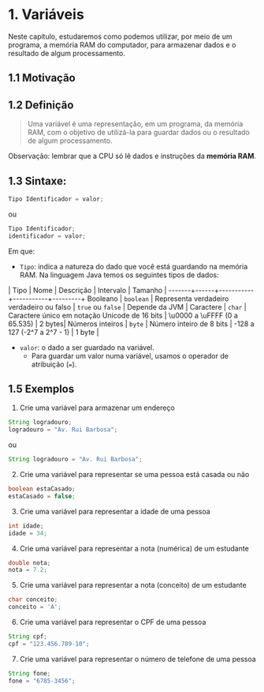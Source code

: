 # 1. Variáveis

Neste capítulo, estudaremos como podemos utilizar, por meio de um programa, a
memória RAM do computador, para armazenar dados e o resultado de algum
processamento.


## 1.1 Motivação

## 1.2 Definição

> Uma variável é uma representação, em um programa, da memória RAM, com o
objetivo de utilizá-la para guardar dados ou o resultado de algum processamento.

Observação: lembrar que a CPU só lê dados e instruções da **memória RAM**.


## 1.3 Sintaxe:

```java
Tipo Identificador = valor;
```
ou

```java
Tipo Identificador;
identificador = valor;
```

Em que:
* `Tipo`: indica a natureza do dado que você está guardando na memória RAM. Na
linguagem Java temos os seguintes tipos de dados:

| Tipo | Nome | Descrição | Intervalo | Tamanho |
-------+------+-----------+-----------+---------+
Booleano | `boolean` | Representa verdadeiro verdadeiro ou falso | `true` ou `false` | Depende da JVM |
Caractere | `char` | Caractere único em notação Unicode de 16 bits | \u0000 a \uFFFF (0 a 65.535) | 2 bytes|
Números inteiros | `byte` | Número inteiro de 8 bits | -128 a  127 (-2^7 a 2^7 - 1) | 1 byte |

* `valor`: o dado a ser guardado na variável.
  * Para guardar um valor numa variável, usamos o operador de atribuição (`=`).


## 1.5 Exemplos

1. Crie uma variável para armazenar um endereço

  ```java
  String logradouro;
  logradouro = "Av. Rui Barbosa";
  ```
  ou

  ```java
  String logradouro = "Av. Rui Barbosa";
  ```

2. Crie uma variável para representar se uma pessoa está casada ou não

  ```java
  boolean estaCasado;
  estaCasado = false;
  ```

3. Crie uma variável para representar a idade de uma pessoa

  ```java
  int idade;
  idade = 34;
  ```

4. Crie uma variável para representar a nota (numérica) de um estudante

  ```java
  double nota;
  nota = 7.2;
  ```

5. Crie uma variável para representar a nota (conceito) de um estudante

  ```java
  char conceito;
  conceito = 'A';
  ```

6. Crie uma variável para representar o CPF de uma pessoa

  ```java
  String cpf;
  cpf = "123.456.789-10";
  ```

7. Crie uma variável para representar o número de telefone de uma pessoa

  ```java
  String fone;
  fone = "6785-3456";
  ```
